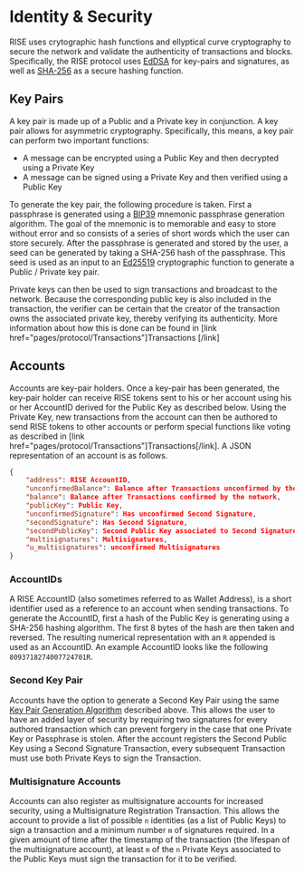 # Identity & Security

RISE uses crytographic hash functions and ellyptical curve cryptography to
secure the network and validate the authenticity of transactions and blocks.
Specifically, the RISE protocol
uses [EdDSA](https://tools.ietf.org/html/rfc8032) for key-pairs and signatures, as
well as [SHA-256](https://tools.ietf.org/html/rfc4634) as a secure hashing
function.

## Key Pairs

A key pair is made up of a Public and a Private key in conjunction. A key pair
allows for asymmetric cryptography. Specifically, this means, a key pair can
perform two important functions:

* A message can be encrypted using a Public Key and then decrypted using
  a Private Key
* A message can be signed using a Private Key and then verified using a Public
  Key

To generate the key pair, the following procedure is taken. First a passphrase
is generated using
a [BIP39](https://github.com/bitcoin/bips/blob/master/bip-0039.mediawiki) mnemonic
passphrase generation algorithm. The goal of the mnemonic is to
memorable and easy to store without error and so consists of a series of short
words which the user can store securely. After the passphrase is generated and
stored by the user, a seed can be generated by taking a SHA-256 hash of the
passphrase. This seed is used as an input to
an [Ed25519](https://ed25519.cr.yp.to/) cryptographic function to generate a
Public / Private key pair.

Private keys can then be used to sign transactions and broadcast to the
network. Because the corresponding public key is also included in the
transaction, the verifier can be certain that the creator of the transaction
owns the associated private key, thereby verifying its authenticity. More
information about how this is done can be found in [link
href="pages/protocol/Transactions"]Transactions [/link]

## Accounts

Accounts are key-pair holders. Once a key-pair has been generated, the key-pair
holder can receive RISE tokens sent to his or her account using his or her
AccountID derived for the Public Key as described below. Using the Private Key,
new transactions from the account can then be authored to send RISE tokens to
other accounts or perform special functions like voting as described in [link
href="pages/protocol/Transactions"]Transactions[/link]. A JSON representation of
an account is as follows.

```json
{
    "address": RISE AccountID,
    "unconfirmedBalance": Balance after Transactions unconfirmed by the network,
    "balance": Balance after Transactions confirmed by the network,
    "publicKey": Public Key,
    "unconfirmedSignature": Has unconfirmed Second Signature,
    "secondSignature": Has Second Signature,
    "secondPublicKey": Second Public Key associated to Second Signature,
    "multisignatures": Multisignatures,
    "u_multisignatures": unconfirmed Multisignatures
}
```

### AccountIDs

A RISE AccountID (also sometimes referred to as Wallet Address), is a short
identifier used as a reference to an account when sending transactions. To
generate the AccountID, first a hash of the Public Key is generating using
a SHA-256 hashing algorithm. The first 8 bytes of the hash are then taken and
reversed. The resulting numerical representation with an `R` appended is used
as an AccountID. An example AccountID looks like the following
`8093718274007724701R`.

### Second Key Pair

Accounts have the option to generate a Second Key Pair using the same [Key Pair
Generation Algorithm](#key-pair) described above. This allows the user to have
an added layer of security by requiring two signatures for every authored
transaction which can prevent forgery in the case that one Private Key or
Passphrase is stolen. After the account registers the Second Public Key using
a Second Signature Transaction, every subsequent Transaction must use both
Private Keys to sign the Transaction.

### Multisignature Accounts

Accounts can also register as multisignature accounts for increased security,
using a Multisignature Registration Transaction. This allows the account to
provide a list of possible `n` identities (as a list of Public Keys) to sign
a transaction and a minimum number `m` of signatures required. In a given
amount of time after the timestamp of the transaction (the lifespan of the
multisignature account), at least `m` of the `n` Private Keys associated to the
Public Keys must sign the transaction for it to be verified.
